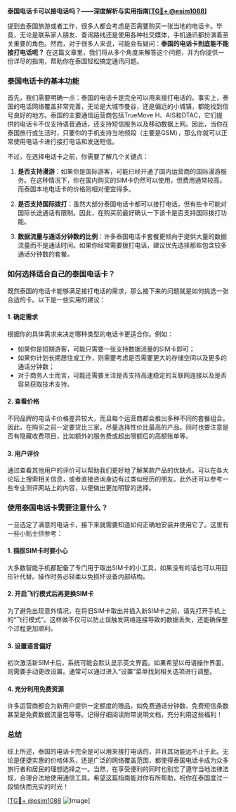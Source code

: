 **泰国电话卡可以接电话吗？——深度解析与实用指南[[TG💪+ @esim1088](https://t.me/s/esim1088)]**

提到去泰国旅游或者工作，很多人都会考虑是否需要购买一张当地的电话卡。毕竟，无论是联系家人朋友、查询路线还是使用各种社交媒体，手机通讯都扮演着至关重要的角色。然而，对于很多人来说，可能会有疑问：**泰国的电话卡到底能不能接打电话呢？** 在这篇文章里，我们将从多个角度来解答这个问题，并为你提供一份详尽的指南，帮助你在泰国轻松搞定通讯问题。

### 泰国电话卡的基本功能

首先，我们需要明确一点：泰国的电话卡是完全可以用来接打电话的。事实上，泰国的电话网络覆盖非常完善，无论是大城市曼谷，还是偏远的小城镇，都能找到信号良好的地方。泰国的主要通信运营商包括TrueMove H、AIS和DTAC，它们提供的电话卡不仅支持语音通话，还支持短信服务以及移动数据上网。因此，当你在泰国旅行或生活时，只要你的手机支持当地频段（主要是GSM），那么你就可以正常使用电话卡进行接打电话和发送短信。

不过，在选择电话卡之前，你需要了解几个关键点：

1. **是否支持漫游**：如果你是国际游客，可能已经开通了国内运营商的国际漫游服务。在这种情况下，你在国内购买的SIM卡仍然可以使用，但费用通常较高。而泰国本地电话卡的价格则相对便宜得多。
   
2. **是否支持国际拨打**：虽然大部分泰国电话卡都可以接打电话，但有些卡可能对国际长途通话有限制。因此，在购买前最好确认一下该卡是否支持国际拨打功能。

3. **数据流量与通话分钟数的比例**：许多泰国电话卡套餐更倾向于提供大量的数据流量而不是通话时间。如果你经常需要拨打电话，建议优先选择那些包含较多通话分钟数的套餐。

### 如何选择适合自己的泰国电话卡？

既然泰国的电话卡能够满足接打电话的需求，那么接下来的问题就是如何挑选一张合适的卡。以下是一些实用的建议：

#### 1. 确定需求
根据你的具体需求来决定哪种类型的电话卡更适合你。例如：
- 如果你是短期游客，可能只需要一张支持数据流量的SIM卡即可；
- 如果你计划长期居住或工作，则需要考虑是否需要更大的存储空间以及更多的通话分钟数；
- 对于商务人士而言，可能还需要关注是否支持高速稳定的互联网连接以及是否容易获取技术支持。

#### 2. 查看价格
不同品牌的电话卡价格差异较大，而且每个运营商都会推出多种不同的套餐组合。因此，在购买之前一定要货比三家，尽量选择性价比最高的产品。同时也要注意是否有隐藏收费项目，比如额外的服务费或超出限额后的高额账单等。

#### 3. 用户评价
通过查看其他用户的评价可以帮助我们更好地了解某款产品的优缺点。可以在各大论坛上搜索相关信息，或者直接咨询身边有过类似经历的朋友。此外还可以参考一些专业测评网站上的内容，以便做出更加明智的选择。

### 使用泰国电话卡需要注意什么？

一旦选定了满意的电话卡，接下来就需要知道如何正确地安装并使用它了。这里有一些小贴士供参考：

#### 1. 插拔SIM卡时要小心
大多数智能手机都配备了专门用于取出SIM卡的小工具，如果没有的话也可以用回形针代替。操作时务必轻柔以免损坏设备内部结构。

#### 2. 开启飞行模式后再更换SIM卡
为了避免出现意外情况，在将旧SIM卡取出并插入新SIM卡之前，请先打开手机上的“飞行模式”。这样做不仅可以防止误触发网络连接导致的数据丢失，还能确保整个过程更加顺利。

#### 3. 设置语言偏好
初次激活新SIM卡后，系统可能会默认显示英文界面。如果希望以母语操作界面，则需要手动更改设置。通常可以通过进入“设置”菜单找到相关选项进行调整。

#### 4. 充分利用免费资源
许多运营商都会为新用户提供一定额度的赠品，如免费通话分钟数、免费短信条数甚至是免费数据流量包等等。记得仔细阅读附带说明文档，充分利用这些福利！

### 总结

综上所述，泰国的电话卡完全是可以用来接打电话的，并且其功能远不止于此。无论是便捷实惠的价格体系，还是广泛的网络覆盖范围，都使得泰国电话卡成为众多旅行者和居民的理想选择之一。当然，在享受便利的同时也别忘了遵守当地法律法规，合理合法地使用通信工具。希望这篇指南能对你有所帮助，祝你在泰国度过一段愉快而充实的时光！

[[TG💪+ @esim1088](https://t.me/s/esim1088) ![Image](https://i.postimg.cc/4NQfJmqS/Snipaste-2025-05-13-00-14-12.png)]